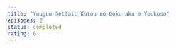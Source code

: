 ```yaml
---
title: "Yuuguu Settai: Kotou no Gokuraku e Youkoso"
episodes: 2
status: completed
rating: 6
---
```


